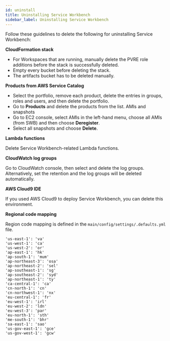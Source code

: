 ```yaml
---
id: uninstall
title: Uninstalling Service Workbench
sidebar_label: Uninstalling Service Workbench
---
```


Follow these guidelines to delete the following for uninstalling Service Workbench:

**CloudFormation stack**

+ For Workspaces that are running, manually delete the PVRE role additions before the stack is successfully deleted.
+ Empty every bucket before deleting the stack.
+ The artifacts bucket has to be deleted manually.

**Products from AWS Service Catalog**

+ Select the portfolio, remove each product, delete the entries in groups, roles and users, and then delete the portfolio.
+ Go to **Products** and delete the products from the list.
AMIs and snapshots
+ Go to EC2 console, select AMIs in the left-hand menu, choose all AMIs (from SWB) and then choose **Deregister**.
+ Select all snapshots and choose **Delete**.

**Lambda functions**

Delete Service Workbench-related Lambda functions.

**CloudWatch log groups**

Go to CloudWatch console, then select and delete the log groups. Alternatively, set the retention and the log groups will be deleted automatically.

**AWS Cloud9 IDE**

If you used AWS Cloud9 to deploy Service Workbench, you can delete this environment.

**Regional code mapping**

Region code mapping is defined in the `main/config/settings/.defaults.yml` file.

```'us-east-2': 'oh'
'us-east-1': 'va'
'us-west-1': 'ca'
'us-west-2': 'or'
'ap-east-1': 'hk'
'ap-south-1': 'mum'
'ap-northeast-3': 'osa'
'ap-northeast-2': 'sel'
'ap-southeast-1': 'sg'
'ap-southeast-2': 'syd'
'ap-northeast-1': 'ty'
'ca-central-1': 'ca'
'cn-north-1': 'cn'
'cn-northwest-1': 'nx'
'eu-central-1': 'fr'
'eu-west-1': 'irl'
'eu-west-2': 'ldn'
'eu-west-3': 'par'
'eu-north-1': 'sth'
'me-south-1': 'bhr'
'sa-east-1': 'sao'
'us-gov-east-1': 'gce'
'us-gov-west-1': 'gcw'
```
